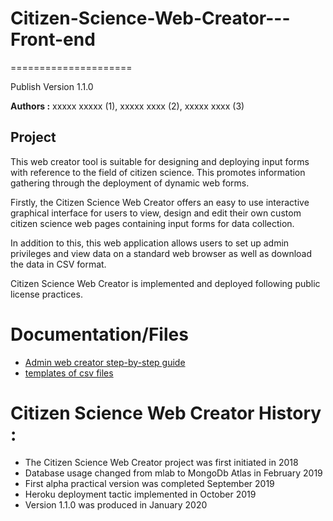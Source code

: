 # Citizen-Science-Web-Creator---Front-end
=====================

Publish Version 1.1.0

**Authors :** xxxxx xxxxx (1), xxxxx xxxx (2), xxxxx xxxx (3)

## Project 

This web creator tool is suitable for designing and deploying input forms with reference to the field of citizen science. This promotes information gathering through the deployment of dynamic web forms.

Firstly, the Citizen Science Web Creator offers an easy to use interactive graphical interface for users to view, design and edit their own custom citizen science web pages containing input forms for data collection.

In addition to this, this web application allows users to set up admin privileges and view data on a standard web browser as well as download the data in CSV format. 

Citizen Science Web Creator is implemented and deployed following public license practices.


# Documentation/Files

- [Admin web creator step-by-step guide](https://github.com/...)
- [templates of csv files](https://github.com/GOTIT-DEV/GOTIT/...)


# Citizen Science Web Creator History :

- The Citizen Science Web Creator project was first initiated in 2018
- Database usage changed from mlab to MongoDb Atlas in February 2019
- First alpha practical version was completed September 2019 
- Heroku deployment tactic implemented in October 2019
- Version 1.1.0 was produced in January 2020
